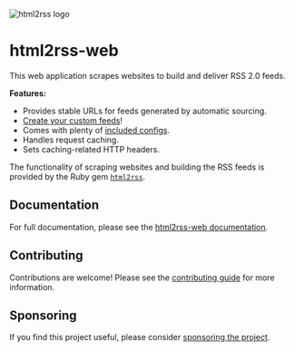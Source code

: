 ![html2rss logo](https://github.com/html2rss/html2rss/raw/master/support/logo.png)

# html2rss-web

This web application scrapes websites to build and deliver RSS 2.0 feeds.

**Features:**

- Provides stable URLs for feeds generated by automatic sourcing.
- [Create your custom feeds](https://html2rss.github.io/web-application/tutorials/building-feeds)!
- Comes with plenty of [included configs](https://html2rss.github.io/web-application/how-to/use-included-configs).
- Handles request caching.
- Sets caching-related HTTP headers.

The functionality of scraping websites and building the RSS feeds is provided by the Ruby gem [`html2rss`](https://github.com/html2rss/html2rss).

## Documentation

For full documentation, please see the [html2rss-web documentation](https://html2rss.github.io//web-application/).

## Contributing

Contributions are welcome! Please see the [contributing guide](https://html2rss.github.io//get-involved/contributing) for more information.

## Sponsoring

If you find this project useful, please consider [sponsoring the project](https://github.com/sponsors/gildesmarais).
